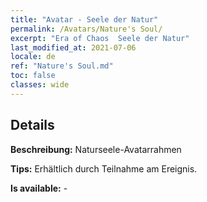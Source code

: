 ```yaml
---
title: "Avatar - Seele der Natur"
permalink: /Avatars/Nature's Soul/
excerpt: "Era of Chaos  Seele der Natur"
last_modified_at: 2021-07-06
locale: de
ref: "Nature's Soul.md"
toc: false
classes: wide
---
```

## Details

 **Beschreibung:** Naturseele-Avatarrahmen 

 **Tips:** Erhältlich durch Teilnahme am Ereignis. 

 **Is available:**  - 


